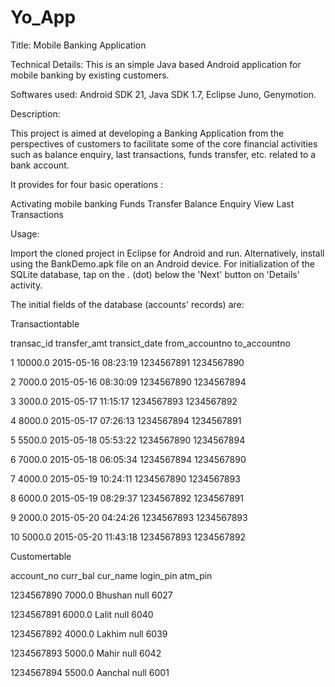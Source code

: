 # Yo_App
Title: Mobile Banking Application



Technical Details:
	This is an simple Java based Android application for mobile banking by existing customers.
	
Softwares used: Android SDK 21, Java SDK 1.7, Eclipse Juno, Genymotion.
 
Description: 

This project is aimed at developing a Banking Application from the perspectives of customers to facilitate some of the core financial activities such as balance enquiry, last transactions, funds transfer, etc. related to a bank account.

It provides for four basic operations :

Activating mobile banking
Funds Transfer
Balance Enquiry
View Last Transactions



Usage:
	
Import the cloned project in Eclipse for Android and run. 
Alternatively, install using the BankDemo.apk file on an Android device. 
For initialization of the SQLite database, tap on the . (dot) below the 'Next' button on 'Details' activity. 



The initial fields of the database (accounts' records) are:



Transactiontable

transac_id	transfer_amt	transict_date		from_accountno	to_accountno

1		10000.0		2015-05-16 08:23:19	1234567891	1234567890

2		7000.0		2015-05-16 08:30:09	1234567890	1234567894

3		3000.0		2015-05-17 11:15:17	1234567893	1234567892

4		8000.0		2015-05-17 07:26:13	1234567894	1234567891

5		5500.0		2015-05-18 05:53:22	1234567890	1234567894

6		7000.0		2015-05-18 06:05:34	1234567894	1234567890

7		4000.0		2015-05-19 10:24:11	1234567890	1234567893

8		6000.0		2015-05-19 08:29:37	1234567892	1234567891

9		2000.0		2015-05-20 04:24:26	1234567893	1234567893

10		5000.0		2015-05-20 11:43:18	1234567893	1234567892



Customertable

account_no	curr_bal	cur_name	login_pin	atm_pin

1234567890	7000.0		Bhushan		   null		6027

1234567891	6000.0		Lalit		   null		6040

1234567892	4000.0		Lakhim		   null		6039

1234567893	5000.0		Mahir		   null		6042

1234567894	5500.0		Aanchal		   null		6001

